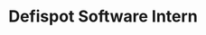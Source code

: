 ---
layout: project
title: Defispot Software Intern
description: "Web design work for a tech startup"
languages: [React, JavaScript]
permalink: /defispot/
finished: "Summer 2022"
order: 2
---